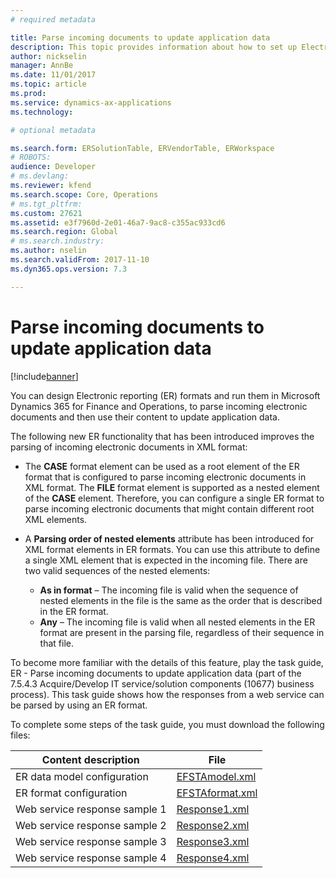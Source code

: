 ```yaml
---
# required metadata

title: Parse incoming documents to update application data
description: This topic provides information about how to set up Electronic reporting (ER) formats that can be used to parse incoming documents and then apply selected content to update application data. 
author: nickselin
manager: AnnBe
ms.date: 11/01/2017
ms.topic: article
ms.prod: 
ms.service: dynamics-ax-applications
ms.technology: 

# optional metadata

ms.search.form: ERSolutionTable, ERVendorTable, ERWorkspace
# ROBOTS: 
audience: Developer
# ms.devlang: 
ms.reviewer: kfend
ms.search.scope: Core, Operations
# ms.tgt_pltfrm: 
ms.custom: 27621
ms.assetid: e3f7960d-2e01-46a7-9ac8-c355ac933cd6
ms.search.region: Global
# ms.search.industry: 
ms.author: nselin
ms.search.validFrom: 2017-11-10
ms.dyn365.ops.version: 7.3

---
```

# Parse incoming documents to update application data
[!include[banner](../includes/banner.md)]

You can design Electronic reporting (ER) formats and run them in Microsoft Dynamics 365 for Finance and Operations, to parse incoming electronic documents and then use their content to update application data.

The following new ER functionality that has been introduced improves the parsing of incoming electronic documents in XML format:

- The **CASE** format element can be used as a root element of the ER format that is configured to parse incoming electronic documents in XML format. The **FILE** format element is supported as a nested element of the **CASE** element. Therefore, you can configure a single ER format to parse incoming electronic documents that might contain different root XML elements.
- A **Parsing order of nested elements** attribute has been introduced for XML format elements in ER formats. You can use this attribute to define a single XML element that is expected in the incoming file. There are two valid sequences of the nested elements:

    - **As in format** – The incoming file is valid when the sequence of nested elements in the file is the same as the order that is described in the ER format.
    - **Any** – The incoming file is valid when all nested elements in the ER format are present in the parsing file, regardless of their sequence in that file.

To become more familiar with the details of this feature, play the task guide, ER - Parse incoming documents to update application data (part of the 7.5.4.3 Acquire/Develop IT service/solution components (10677) business process). This task guide shows how the responses from a web service can be parsed by using an ER format.

To complete some steps of the task guide, you must download the following files:

| Content description           | File                                                              |
--------------------------------|-------------------------------------------------------------------|
| ER data model configuration   | [EFSTAmodel.xml](https://go.microsoft.com/fwlink/?linkid=862266)  |
| ER format configuration       | [EFSTAformat.xml](https://go.microsoft.com/fwlink/?linkid=862266) |
| Web service response sample 1 | [Response1.xml](https://go.microsoft.com/fwlink/?linkid=862266)   |
| Web service response sample 2 | [Response2.xml](https://go.microsoft.com/fwlink/?linkid=862266)   |
| Web service response sample 3 | [Response3.xml](https://go.microsoft.com/fwlink/?linkid=862266)   |
| Web service response sample 4 | [Response4.xml](https://go.microsoft.com/fwlink/?linkid=862266)   |

